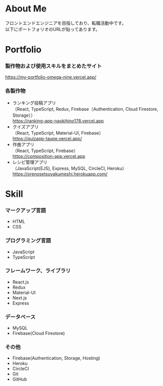 # About Me
フロントエンドエンジニアを目指しており、転職活動中です。  
以下にポートフォリオのURLが貼ってあります。


# Portfolio
### 製作物および使用スキルをまとめたサイト
https://my-portfolio-omega-nine.vercel.app/

### 各製作物
- ランキング投稿アプリ  
（React, TypeScript, Redux, Firebase（Authentication, Cloud Firestore, Storage））  
https://ranking-app-naokihino178.vercel.app  
- クイズアプリ  
（React, TypeScript, Material-UI, Firebase）  
https://quizapp-taupe.vercel.app/  
- 作曲アプリ  
（React, TypeScript, Firebase）  
https://composition-app.vercel.app  
- レシピ管理アプリ  
（JavaScript(EJS), Express, MySQL, CircleCI, Heroku）  
https://orenosetsuyakumeshi.herokuapp.com/  



# Skill
### マークアップ言語
- HTML
- CSS
### プログラミング言語
- JavaScript
- TypeScript
### フレームワーク、ライブラリ
- React.js
- Redux
- Material-UI
- Next.js
- Express
### データベース
- MySQL
- Firebase(Cloud Firestore)
### その他
- Firebase(Authentication, Storage, Hosting)
- Heroku
- CircleCI
- Git
- GitHub
